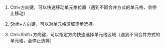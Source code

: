 1. Ctrl+方向键，可以快速移动单元格位置（遇到不同合并方式的单元格，会停止移动）

2. Shift+方向键，可以对单元格区域逐步选择。

3. Ctrl+Shift+方向键，可以指定方向快速选择单元格区域（遇到不同合并方式的单元格，会停止选择）
